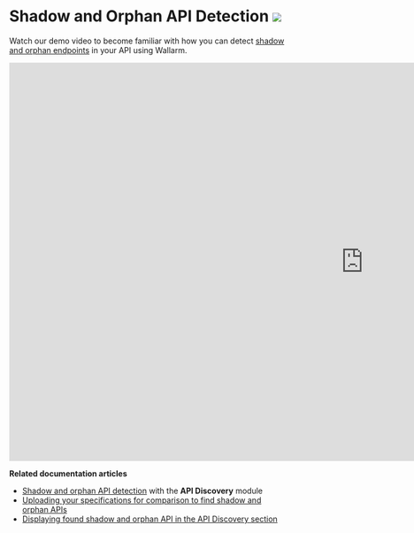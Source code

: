 # Shadow and Orphan API Detection <a href="../about-wallarm/subscription-plans/#subscription-plans"><img src="../../images/api-security-tag.svg" style="border: none;"></a>

Watch our demo video to become familiar with how you can detect [shadow and orphan endpoints](../about-wallarm/api-discovery.md#shadow-and-orphan-apis) in your API using Wallarm.

<div class="video-wrapper">
  <iframe width="1280" height="720" src="https://www.youtube.com/embed/HOWfCFdxo-Y" title="YouTube video player" frameborder="0" allow="accelerometer; autoplay; clipboard-write; encrypted-media; gyroscope; picture-in-picture; web-share" allowfullscreen></iframe>
</div>

**Related documentation articles**

* [Shadow and orphan API detection](../about-wallarm/api-discovery.md#shadow-and-orphan-apis) with the **API Discovery** module
* [Uploading your specifications for comparison to find shadow and orphan APIs](../user-guides/api-specifications.md#revealing-shadow-and-orphan-api)
* [Displaying found shadow and orphan API in the API Discovery section](../user-guides/api-discovery.md#displaying-shadow-and-orphan-api)
